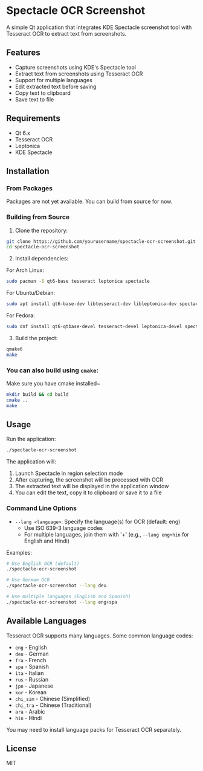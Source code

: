 # Spectacle OCR Screenshot

A simple Qt application that integrates KDE Spectacle screenshot tool with Tesseract OCR to extract text from screenshots.

## Features

- Capture screenshots using KDE's Spectacle tool
- Extract text from screenshots using Tesseract OCR
- Support for multiple languages
- Edit extracted text before saving
- Copy text to clipboard
- Save text to file

## Requirements

- Qt 6.x
- Tesseract OCR 
- Leptonica
- KDE Spectacle

## Installation

### From Packages

Packages are not yet available. You can build from source for now.

### Building from Source

1. Clone the repository:

```bash
git clone https://github.com/yourusername/spectacle-ocr-screenshot.git
cd spectacle-ocr-screenshot
```

2. Install dependencies:

For Arch Linux:
```bash
sudo pacman -S qt6-base tesseract leptonica spectacle
```

For Ubuntu/Debian:
```bash
sudo apt install qt6-base-dev libtesseract-dev libleptonica-dev spectacle
```

For Fedora:
```bash
sudo dnf install qt6-qtbase-devel tesseract-devel leptonica-devel spectacle
```

3. Build the project:

```bash
qmake6
make
```

### You can also build using `cmake`:
Make sure you have cmake installed~

```bash
mkdir build && cd build
cmake ..
make
```

## Usage

Run the application:

```bash
./spectacle-ocr-screenshot
```

The application will:
1. Launch Spectacle in region selection mode
2. After capturing, the screenshot will be processed with OCR
3. The extracted text will be displayed in the application window
4. You can edit the text, copy it to clipboard or save it to a file

### Command Line Options

- `--lang <language>`: Specify the language(s) for OCR (default: eng)
  - Use ISO 639-3 language codes
  - For multiple languages, join them with '+' (e.g., `--lang eng+hin` for English and Hindi)

Examples:
```bash
# Use English OCR (default)
./spectacle-ocr-screenshot

# Use German OCR
./spectacle-ocr-screenshot --lang deu

# Use multiple languages (English and Spanish)
./spectacle-ocr-screenshot --lang eng+spa
```

## Available Languages

Tesseract OCR supports many languages. Some common language codes:

- `eng` - English
- `deu` - German
- `fra` - French
- `spa` - Spanish
- `ita` - Italian
- `rus` - Russian
- `jpn` - Japanese
- `kor` - Korean
- `chi_sim` - Chinese (Simplified)
- `chi_tra` - Chinese (Traditional)
- `ara` - Arabic
- `hin` - Hindi

You may need to install language packs for Tesseract OCR separately.

## License

MIT
